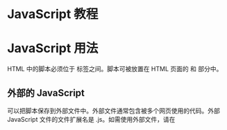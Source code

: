 # JavaScript 教程

# JavaScript 用法

HTML 中的脚本必须位于 <script> 与 </script> 标签之间。脚本可被放置在 HTML 页面的 <body> 和 <head> 部分中。

## 外部的 JavaScript

可以把脚本保存到外部文件中。外部文件通常包含被多个网页使用的代码。外部 JavaScript 文件的文件扩展名是 .js。如需使用外部文件，请在 <script> 标签的 "src" 属性中设置该 .js 文件

# Chrome 浏览器中执行 JavaScript

使用开发者工具

# JavaScript 输出

JavaScript 可以通过不同的方式来输出数据：

- 使用 **window.alert()** 弹出警告框。
- 使用 **document.write()** 方法将内容写到 HTML 文档中。
- 使用 **innerHTML** 写入到 HTML 元素。
- 使用 **console.log()** 写入到浏览器的控制台。

程序中调试是测试，查找及减少bug(错误)的过程。

# JavaScript 语法

## JavaScript 字面量

在编程语言中，一般固定值称为字面量，如 3.14。**数字（Number）字面量** 可以是整数或者是小数，或者是科学计数(e)。

## JavaScript 变量

在编程语言中，变量用于存储数据值。JavaScript 使用关键字 **var** 来定义变量， 使用等号来为变量赋值：

```js
var x, length

x = 5

length = 6
```

# JavaScript 语句

## 分号 ;

分号用于分隔 JavaScript 语句。通常我们在每条可执行的语句结尾添加分号。使用分号的另一用处是在一行中编写多条语句。

```javascript
a = 5; b = 6; c = a + b;
```

## 对代码行进行折行

```js
document.write("你好 \
世界!");
```

# JavaScript 数据类型

## JavaScript 拥有动态类型

JavaScript 拥有动态类型。这意味着相同的变量可用作不同的类型：

```js
var x;               // x 为 undefined
var x = 5;           // 现在 x 为数字
var x = "John";      // 现在 x 为字符串
```

JavaScript 变量均为对象。当您声明一个变量时，就创建了一个新的对象。

# JavaScript 对象

JavaScript 对象是拥有属性和方法的数据。

![image-20210314113618478](C:\Users\hp\AppData\Roaming\Typora\typora-user-images\image-20210314113618478.png)

![image-20210401093209752](C:\Users\hp\AppData\Roaming\Typora\typora-user-images\image-20210401093209752.png)

# JavaScript 作用域

局部变量在函数开始执行时创建，函数执行完后局部变量会自动销毁。

如果变量在函数内没有声明（没有使用 var 关键字），该变量为全局变量。

以下实例中 carName 在函数内，但是为全局变量。

```js
// 此处可调用 carName 变量
 
function myFunction() {
    carName = "Volvo";
    // 此处可调用 carName 变量
}
```

# JavaScript 函数

同python基本一致

```html
<!DOCTYPE html>
<html>
<head>
<meta charset="utf-8">
<title>测试实例</title>
<script>
function myFunction()
{
    alert("Hello World!");
}
</script>
</head>
 
<body>
<button onclick="myFunction()">点我</button>
</body>
</html>
```

```html
<p>点击这个按钮，来调用带参数的函数。</p>
<button onclick="myFunction('Harry Potter','Wizard')">点击这里</button>
<script>
function myFunction(name,job){
    alert("Welcome " + name + ", the " + job);
}
</script>
```

# JavaScript 事件

HTML 事件是发生在 HTML 元素上的事情。

当在 HTML 页面中使用 JavaScript 时， JavaScript 可以触发这些事件。

```html
<button onclick="getElementById('demo').innerHTML=Date()">现在的时间是?</button>
```

以上实例中，JavaScript 代码将修改 id="demo" 元素的内容。

在下一个实例中，代码将修改自身元素的内容 (使用 **this**.innerHTML):

```html
<button onclick="this.innerHTML=Date()">现在的时间是?</button>
```

# JavaScript 字符串

## 字符串长度

```js
var txt = "ABCDEFGHIJKLMNOPQRSTUVWXYZ";
var sln = txt.length;
```

# JavaScript 运算符

## 对字符串和数字进行加法运算

两个数字相加，返回数字相加的和，如果数字与字符串相加，返回字符串，如下实例：

```js
x=5+5;
y="5"+5;
z="Hello"+5;

x,y, 和 z 输出结果为:
10
55
Hello5
```

**规则:**如果把数字与字符串相加，结果将成为字符串！

# JavaScript 比较 和 逻辑运算符

## 条件运算符(类似三元运算符)

### 实例

如果变量 age 中的值小于 18，则向变量 voteable 赋值 "年龄太小"，否则赋值 "年龄已达到"。

```js
voteable=(age<18)?"年龄太小":"年龄已达到";
```

# JavaScript switch 语句

```js
// 注意switch后的数据类型要与case后的数据类型一致
var d=new Date().getDay();
switch (d)
{
    case 6:x="今天是星期六";
    break;
    case 0:x="今天是星期日";
    break;
    default:
    x="期待周末";
}
document.getElementById("demo").innerHTML=x;
```

# JavaScript for 循环

## For/In 循环

```html
<!DOCTYPE html>
<html>
<head>
<meta charset="utf-8">
<title>菜鸟教程(runoob.com)</title>
</head>
<body>
	
<p>点击下面的按钮，循环遍历对象 "person" 的属性。</p>
<button onclick="myFunction()">点击这里</button>
<p id="demo"></p>
<script>
function myFunction(){
	var x;
	var txt="";
	var person={fname:"Bill",lname:"Gates",age:56}; 
	for (x in person){
		txt=txt + person[x];
	}
	document.getElementById("demo").innerHTML=txt;
}
</script>
	
</body>
</html>
```

# JavaScript while 循环

## do/while 循环

```html
<!DOCTYPE html>
<html>
<head>
<meta charset="utf-8">
<title>菜鸟教程(runoob.com)</title>
</head>
<body>

<p>点击下面的按钮，只要 i 小于 5 就一直循环代码块。</p>
<button onclick="myFunction()">点击这里</button>
<p id="demo"></p>
<script>
function myFunction(){
	var x="",i=0;
	do{
		x=x + "该数字为 " + i + "<br>";
	    i++;
	}
	while (i<5)  
	document.getElementById("demo").innerHTML=x;
}
</script>

</body>
</html>
```

# JavaScript break 和 continue 语句

## JavaScript 标签

如需标记 JavaScript 语句，请在语句之前加上冒号：

label: statements

break 和 continue 语句仅仅是能够跳出代码块的语句。

语法:

break labelname;   continue labelname;

```js
cars=["BMW","Volvo","Saab","Ford"];
list: 
{
    document.write(cars[0] + "<br>"); 
    document.write(cars[1] + "<br>"); 
    document.write(cars[2] + "<br>"); 
    break list;
    document.write(cars[3] + "<br>"); 
    document.write(cars[4] + "<br>"); 
    document.write(cars[5] + "<br>"); 
}
```

# JavaScript typeof, null, 和 undefined

## typeof 操作符

你可以使用 typeof 操作符来检测变量的数据类型。

```js
typeof "John"                // 返回 string
typeof 3.14                  // 返回 number
typeof false                 // 返回 boolean
typeof [1,2,3,4]             // 返回 object
typeof {name:'John', age:34} // 返回 object
// 在js中除了基本数据类型外，一切皆对象
```

## undefined 和 null 的区别

```js
typeof undefined             // undefined
typeof null                  // object
null === undefined           // false
null == undefined            // true
```

# JavaScript 类型转换

## 一元运算符 +

**Operator +** 可用于将变量转换为数字：

```js
var y = "5";      // y 是一个字符串
var x = + y;      // x 是一个数字
```

# JavaScript 正则表达式

正则表达式（英语：Regular Expression，在代码中常简写为regex、regexp或RE）使用单个字符串来描述、匹配一系列符合某个句法规则的字符串搜索模式。

搜索模式可用于文本搜索和文本替换。

## 什么是正则表达式？

正则表达式是由一个字符序列形成的搜索模式。

当你在文本中搜索数据时，你可以用搜索模式来描述你要查询的内容。

正则表达式可以是一个简单的字符，或一个更复杂的模式。

正则表达式可用于所有文本搜索和文本替换的操作。

## 语法

```js
/正则表达式主体/修饰符(可选)
```

```js
// 正则表达式用于定义一些字符串的规则，计算机根据正则表达式来检查一个字符串是否符合规则，将字符串中符合规则的提取出来
// 创建正则表达式的对象，需要两个参数，正则表达式、匹配模式   regular expression
// 匹配模式可选值：i(ignore) 忽略大小写  g(global) 全局匹配模式
var reg =new RegExp('abC','i');
console.log(reg);

var result=reg.test('Abc'); // 检查字符串是否符合正则表达式规则
console.log(result);

// 使用字面量来创建正则表达式  语法：var 变量=/正则表达式/匹配模式
var reg=/a/i;
console.log(reg.test('abc'));

reg=/a|b|c/; // a或b或c |或的意思
console.log(reg.test('a'));

reg=/[a-z]/i; // []里的内容也是或的关系
console.log(reg.test('G'));

reg=/a[bde]c/; 
console.log(reg.test('aec'));

reg=/[^ab]/; // [^] 除了
console.log(reg.test('c'));

reg=/[0-9]/;
console.log(reg.test('123'));

// 量词，通过设置量词可以设置一个内容出现的次数
// ab为一组，出现一到三次
reg=/(ab){1,3}/;
console.log(reg.test('abab'));

// +表示至少一个，*表示零个或多个，？表示零个或一个
reg=/ab+c/;
console.log(reg.test('abbc'));

reg=/^a|c$/; // ^表示开头,$表示结尾
console.log(reg.test('abvc'));

reg=/^1[3-9][0-9]{9}$/;
console.log(reg.test('15810255877'));

reg=/\./; // .表示任意字符,要表示单纯的点需要转义
console.log(reg.test('abc.'));

// \w  \s  \d  \b 等等
reg=/\w/; // \w表示任意字母数字下划线，\W与\w正好相反
console.log(reg.test('abc'));
// \d 表示任意数字，\s 表示空格, \b 表示单词边界
reg=/\bchild\b/;
console.log(reg.test('children'));

reg=/\w+@[A-z0-9]+\.[A-z]{2,5}/;
console.log(reg.test('1303089388@qq.com'));
```

# JavaScript 声明提升

JavaScript 中，函数及变量的声明都将被提升到函数的最顶部。

JavaScript 中，变量可以在使用后声明，也就是变量可以先使用再声明。

## JavaScript 初始化不会提升

JavaScript 只有声明的变量会提升，初始化的不会。

# JavaScript 严格模式(use strict)

JavaScript 严格模式（strict mode）即在严格的条件下运行。

## 使用 "use strict" 指令

"use strict" 指令在 JavaScript 1.8.5 (ECMAScript5) 中新增。

它不是一条语句，但是是一个字面量表达式，在 JavaScript 旧版本中会被忽略。

"use strict" 的目的是指定代码在严格条件下执行。

严格模式下你不能使用未声明的变量。

```js
"use strict";
myFunction();

function myFunction() {
    y = 3.14;   // 报错 (y 未定义)
}
```

# JavaScript 使用误区

## JavaScript 字符串分行

字符串断行需要使用反斜杠(\)，如下所示:                   ***同python***

```js
var x = "Hello \
World!";
```

## 程序块作用域

在每个代码块中 JavaScript 不会创建一个新的作用域，一般各个代码块的作用域都是全局的。

以下代码的的变量 i 返回 10，而不是 undefined：

```js
for (var i = 0; i < 10; i++) {
    // some code
}
return i;
```

# JavaScript this 关键字

面向对象语言中 this 表示当前对象的一个引用。

但在 JavaScript 中 this 不是固定不变的，它会随着执行环境的改变而改变。

- 在方法中，this 表示该方法所属的对象。
- 如果单独使用，this 表示全局对象。
- 在函数中，this 表示全局对象。
- 在函数中，在严格模式下，this 是未定义的(undefined)。
- 在事件中，this 表示接收事件的元素。
- 类似 call() 和 apply() 方法可以将 this 引用到任何对象。

## 事件中的 this

在 HTML 事件句柄中，this 指向了接收事件的 HTML 元素：

```html
<button onclick="this.style.display='none'">
点我后我就消失了
</button>
```

## 显式函数绑定

在 JavaScript 中函数也是对象，对象则有方法，apply 和 call 就是函数对象的方法。这两个方法异常强大，他们允许切换函数执行的上下文环境（context），即 this 绑定的对象。

在下面实例中，当我们使用 person2 作为参数来调用 person1.fullName 方法时, **this** 将指向 person2, 即便它是 person1 的方法：

```js
var person1 = {
  fullName: function() {
    return this.firstName + " " + this.lastName;
  }
}
var person2 = {
  firstName:"John",
  lastName: "Doe",
}
person1.fullName.call(person2);  // 返回 "John Doe"
```

事件对象event可以默认申明

event.offsetX 原点为事件元素左上角    event.clientX 原点为窗口左上角   event.pageX  原点为页面左上角

return false取消默认行为

事件委托：将多个子元素的事件监听委托给父辈元素处理

xml用来存储和传输数据，类似json,目前已被json取代

通过ajax请求从前台拿到后端的数据

# ES6

对象解构可以取别名

```javascript
let obj = {
    name:'br',
    age:22
}
let {name:MyName} = obj
console.log(MyName)
```

数组的解构

```javascript
let arr1 = [10,20,30]
let [a,b,c] = arr1
console.log(a,b,c)
```

函数参数的解构

```javascript
function func({name,age}){
    console.log(name,age)
}

func(obj)
```

合并其它对象

```javascript
let newObj = Object.assign({},obj1,obj2)
console.log(newObj)
```

箭头函数没有自己的作用域，作用域和外层相同

```javascript
function People(name,age){
    this.name = name
    this.age = age
    this.say = function(){
        let _this = this
        setTimeout(
            // function有自己的作用域
            function(){
            console.log(_this.name)
        },1000)
    }
}

class People{
   construtor(name,age){
        this.name=name
        this.age=age
    }
   say(){
       setTimeout(()=>{
           console.log(this.name)
       },1000)
   }
}
```

export default一个文件只能有一个

# 字符串常见方法

split方法：split 方法:将一个字符串分割为子字符串,然后将结果作为字符串数组返回。



数组解构与对象解构

es6中注意区分export与export default

1、export default 向外暴露的成员，可以使用任意变量来接收

2、在一个模块中，export default 只允许向外暴露一次

3、在一个模块中，可以同时使用export default 和export 向外暴露成员

4、使用export向外暴露的成员，只能使用{  }的形式来接收，这种形式，叫做【按需导出】

5、export可以向外暴露多个成员，同时，如果某些成员，在import导入时，不需要，可以不在{ }中定义

6、使用export导出的成员，必须严格按照导出时候的名称，来使用{ }按需接收

7、使用export导出的成员，如果想换个变量名称接收，可以使用as来起别名
